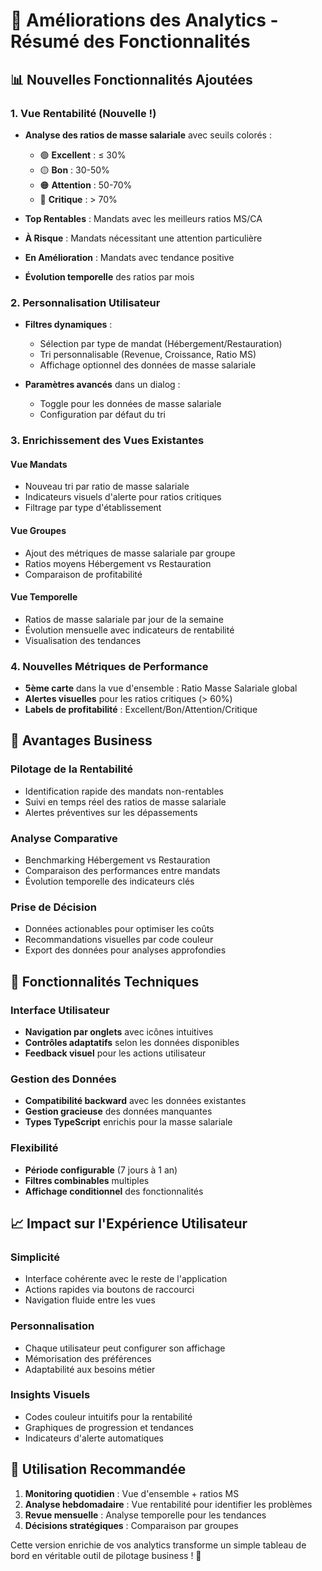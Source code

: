 # 🚀 Améliorations des Analytics - Résumé des Fonctionnalités

## 📊 **Nouvelles Fonctionnalités Ajoutées**

### 1. **Vue Rentabilité** (Nouvelle !)

- **Analyse des ratios de masse salariale** avec seuils colorés :

  - 🟢 **Excellent** : ≤ 30%
  - 🟡 **Bon** : 30-50%
  - 🟠 **Attention** : 50-70%
  - 🔴 **Critique** : > 70%

- **Top Rentables** : Mandats avec les meilleurs ratios MS/CA
- **À Risque** : Mandats nécessitant une attention particulière
- **En Amélioration** : Mandats avec tendance positive
- **Évolution temporelle** des ratios par mois

### 2. **Personnalisation Utilisateur**

- **Filtres dynamiques** :

  - Sélection par type de mandat (Hébergement/Restauration)
  - Tri personnalisable (Revenue, Croissance, Ratio MS)
  - Affichage optionnel des données de masse salariale

- **Paramètres avancés** dans un dialog :
  - Toggle pour les données de masse salariale
  - Configuration par défaut du tri

### 3. **Enrichissement des Vues Existantes**

#### **Vue Mandats**

- Nouveau tri par ratio de masse salariale
- Indicateurs visuels d'alerte pour ratios critiques
- Filtrage par type d'établissement

#### **Vue Groupes**

- Ajout des métriques de masse salariale par groupe
- Ratios moyens Hébergement vs Restauration
- Comparaison de profitabilité

#### **Vue Temporelle**

- Ratios de masse salariale par jour de la semaine
- Évolution mensuelle avec indicateurs de rentabilité
- Visualisation des tendances

### 4. **Nouvelles Métriques de Performance**

- **5ème carte** dans la vue d'ensemble : Ratio Masse Salariale global
- **Alertes visuelles** pour les ratios critiques (> 60%)
- **Labels de profitabilité** : Excellent/Bon/Attention/Critique

## 🎯 **Avantages Business**

### **Pilotage de la Rentabilité**

- Identification rapide des mandats non-rentables
- Suivi en temps réel des ratios de masse salariale
- Alertes préventives sur les dépassements

### **Analyse Comparative**

- Benchmarking Hébergement vs Restauration
- Comparaison des performances entre mandats
- Évolution temporelle des indicateurs clés

### **Prise de Décision**

- Données actionables pour optimiser les coûts
- Recommandations visuelles par code couleur
- Export des données pour analyses approfondies

## 🔧 **Fonctionnalités Techniques**

### **Interface Utilisateur**

- **Navigation par onglets** avec icônes intuitives
- **Contrôles adaptatifs** selon les données disponibles
- **Feedback visuel** pour les actions utilisateur

### **Gestion des Données**

- **Compatibilité backward** avec les données existantes
- **Gestion gracieuse** des données manquantes
- **Types TypeScript** enrichis pour la masse salariale

### **Flexibilité**

- **Période configurable** (7 jours à 1 an)
- **Filtres combinables** multiples
- **Affichage conditionnel** des fonctionnalités

## 📈 **Impact sur l'Expérience Utilisateur**

### **Simplicité**

- Interface cohérente avec le reste de l'application
- Actions rapides via boutons de raccourci
- Navigation fluide entre les vues

### **Personnalisation**

- Chaque utilisateur peut configurer son affichage
- Mémorisation des préférences
- Adaptabilité aux besoins métier

### **Insights Visuels**

- Codes couleur intuitifs pour la rentabilité
- Graphiques de progression et tendances
- Indicateurs d'alerte automatiques

## 🚀 **Utilisation Recommandée**

1. **Monitoring quotidien** : Vue d'ensemble + ratios MS
2. **Analyse hebdomadaire** : Vue rentabilité pour identifier les problèmes
3. **Revue mensuelle** : Analyse temporelle pour les tendances
4. **Décisions stratégiques** : Comparaison par groupes

Cette version enrichie de vos analytics transforme un simple tableau de bord en véritable outil de pilotage business ! 🎉
